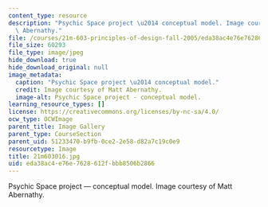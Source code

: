 ```yaml
---
content_type: resource
description: "Psychic Space project \u2014 conceptual model. Image courtesy of Matt\
  \ Abernathy."
file: /courses/21m-603-principles-of-design-fall-2005/eda38ac4e76e7628612fbbb8506b2866_21m603016.jpg
file_size: 60293
file_type: image/jpeg
hide_download: true
hide_download_original: null
image_metadata:
  caption: "Psychic Space project \u2014 conceptual model."
  credit: Image courtesy of Matt Abernathy.
  image-alt: Psychic Space project - conceptual model.
learning_resource_types: []
license: https://creativecommons.org/licenses/by-nc-sa/4.0/
ocw_type: OCWImage
parent_title: Image Gallery
parent_type: CourseSection
parent_uid: 51233470-b9fb-0ce2-2e58-d82a7c19c0e9
resourcetype: Image
title: 21m603016.jpg
uid: eda38ac4-e76e-7628-612f-bbb8506b2866
---
```

Psychic Space project — conceptual model. Image courtesy of Matt Abernathy.